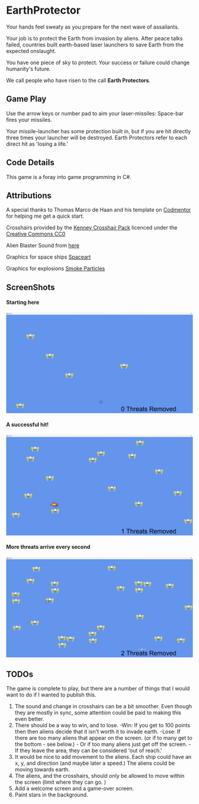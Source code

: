 ﻿# EarthProtector

Your hands feel sweaty as you prepare for the next wave of assailants. 

Your job is to protect the Earth from invasion by aliens. After peace talks failed, countries built earth-based laser launchers to save Earth from the expected onslaught. 

You have one piece of sky to protect. Your success or failure could change humanity's future. 

We call people who have risen to the call **Earth Protectors**.



## Game Play
Use the arrow keys or number pad to aim your laser-missiles: Space-bar fires your missiles. 

Your missile-launcher has some protection built in, but if you are hit directly three times your launcher will be destroyed. Earth Protectors refer to each direct hit as 'losing a life.'

## Code Details
This game is a foray into game programming in C#.

## Attributions 
A special thanks to Thomas Marco de Haan and his template on [Codmentor](https://www.codementor.io/@dewetvanthomas/tutorial-game-loop-for-c-128ovxgrig) for helping me get a quick start.

Crosshairs provided by the [Kenney Crosshair Pack](https://www.kenney.nl/assets/crosshair-pack) licenced under the [Creative Commons CC0](https://creativecommons.org/publicdomain/zero/1.0/)

Alien Blaster Sound from [here](https://opengameart.org/content/alien-blaster)

Graphics for space ships [Spaceart](https://opengameart.org/content/space-shooter-art)

Graphics for explosions [Smoke Particles](https://kenney.nl/assets/smoke-particles)

## ScreenShots

#### Starting here
![A crosshair and three space ships](/images/EarthDefender-1.png "Starting here")

#### A successful hit!
![A successful hit](/images/EarthDefender-3.png "A successful hit!")

#### More threats arrive every second
![More spaceships appearing on screen](/images/EarthDefender-2.png "More threats arrive every second")



## TODOs

The game is complete to play, but there are a number of things that I would want to do if I wanted to publish this. 

1. The sound and change in crosshairs can be a bit smoother. Even though they are mostly in sync, some attention could be paid to making this even better.
2. There should be a way to win, and to lose. 
	-Win: If you get to 100 points then then aliens decide that it isn't worth it to invade earth. 
	-Lose: If there are too many aliens that appear on the screen. (or if to many get to the bottom - see below.) 
			- Or if too many aliens just get off the screen. - If they leave the area, they can be considered 'out of reach.'
3. It would be nice to add movement to the aliens. Each ship could have an x, y, and direction (and maybe later a speed.) The aliens could be moving towards earth. 
4. The aliens, and the crosshairs, should only be allowed to move within the screen (limit where they can go. )
5. Add a welcome screen and a game-over screen. 
6. Paint stars in the background. 
